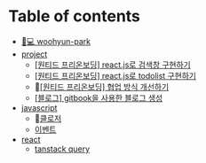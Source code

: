 # Table of contents

* [👨💻 woohyun-park](README.md)
* [project](project/README.md)
  * [\[원티드 프리온보딩\] react.js로 검색창 구현하기](project/react.js.md)
  * [\[원티드 프리온보딩\] react.js로 todolist 구현하기](project/react.js-todolist.md)
  * [\[원티드 프리온보딩\] 협업 방식 개선하기](project/undefined.md)
  * [\[블로그\] gitbook을 사용한 블로그 생성](project/gitbook-\_-\_-\_.md)
* [javascript](javascript/README.md)
  * [클로저](<javascript/undefined (1).md>)
  * [이벤트](javascript/undefined.md)
* [react](react/README.md)
  * [tanstack query](react/tanstack-query.md)
